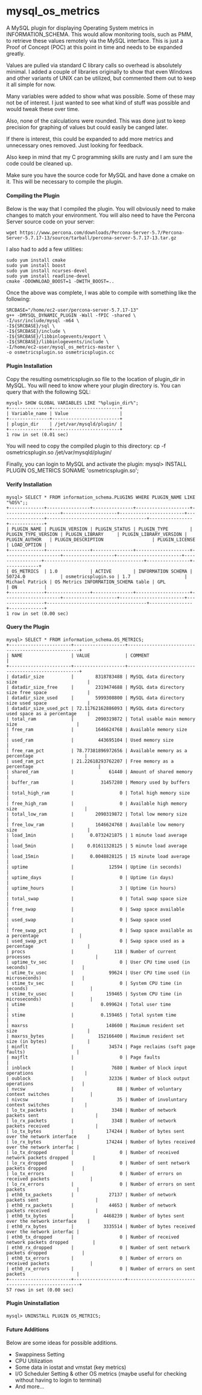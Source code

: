 # mysql_os_metrics
A MySQL plugin for displaying Operating System metrics in INFORMATION_SCHEMA.  This would allow monitoring tools, such as PMM, to retrieve these values remotely via the MySQL interface.  This is just a Proof of Concept (POC) at this point in time and needs to be expanded greatly.

Values are pulled via standard C library calls so overhead is absolutely minimal.  I added a couple of libraries originally to show that even Windows and other variants of UNIX can be utilized, but commented them out to keep it all simple for now.

Many variables were added to show what was possible.  Some of these may not be of interest.  I just wanted to see what kind of stuff was possible and would tweak these over time.  

Also, none of the calculations were rounded.  This was done just to keep precision for graphing of values but could easily be canged later.

If there is interest, this could be expanded to add more metrics and unnecessary ones removed.  Just looking for feedback.

Also keep in mind that my C programming skills are rusty and I am sure the code could be cleaned up.

Make sure you have the source code for MySQL and have done a cmake on it.  This will be necessary to compile the plugin.

#### Compiling the Plugin
Below is the way that I compiled the plugin.  You will obviously need to make changes to match your environment.
You will also need to have the Percona Server source code on your server:

    wget https://www.percona.com/downloads/Percona-Server-5.7/Percona-Server-5.7.17-13/source/tarball/percona-server-5.7.17-13.tar.gz

I also had to add a few utilities:

    sudo yum install cmake
    sudo yum install boost
    sudo yum install ncurses-devel
    sudo yum install readline-devel
    cmake -DDOWNLOAD_BOOST=1 -DWITH_BOOST=.. 

Once the above was complete, I was able to compile with something like the following:

    SRCBASE="/home/ec2-user/percona-server-5.7.17-13"
    g++ -DMYSQL_DYNAMIC_PLUGIN -Wall -fPIC -shared \
    -I/usr/include/mysql -m64 \
    -I${SRCBASE}/sql \
    -I${SRCBASE}/include \
    -I${SRCBASE}/libbinlogevents/export \
    -I${SRCBASE}/libbinlogevents/include \
    -I/home/ec2-user/mysql_os_metrics-master \
    -o osmetricsplugin.so osmetricsplugin.cc

#### Plugin Installation
Copy the resulting osmetricsplugin.so file to the location of plugin_dir in MySQL.  You will need to know where your plugin directory is.  You can query that with the following SQL:

    mysql> SHOW GLOBAL VARIABLES LIKE "%plugin_dir%";
    +---------------+-------------------------+
    | Variable_name | Value                   |
    +---------------+-------------------------+
    | plugin_dir    | /jet/var/mysqld/plugin/ |
    +---------------+-------------------------+
    1 row in set (0.01 sec)

You will need to copy the compiled plugin to this directory:
    cp -f osmetricsplugin.so /jet/var/mysqld/plugin/

Finally, you can login to MySQL and activate the plugin:
    mysql> INSTALL PLUGIN OS_METRICS SONAME 'osmetricsplugin.so';

#### Verify Installation
    mysql> SELECT * FROM information_schema.PLUGINS WHERE PLUGIN_NAME LIKE "%OS%";;
    +-------------+----------------+---------------+--------------------+---------------------+--------------------+------------------------+-----------------+-------------------------------------+----------------+-------------+
    | PLUGIN_NAME | PLUGIN_VERSION | PLUGIN_STATUS | PLUGIN_TYPE        | PLUGIN_TYPE_VERSION | PLUGIN_LIBRARY     | PLUGIN_LIBRARY_VERSION | PLUGIN_AUTHOR   | PLUGIN_DESCRIPTION                  | PLUGIN_LICENSE | LOAD_OPTION |
    +-------------+----------------+---------------+--------------------+---------------------+-------------------+------------------------+-----------------+-------------------------------------+----------------+-------------+
    | OS_METRICS  | 1.0            | ACTIVE        | INFORMATION SCHEMA | 50724.0             | osmetricsplugin.so | 1.7                    | Michael Patrick | OS Metrics INFORMATION_SCHEMA table | GPL            | ON          |
    +-------------+----------------+---------------+--------------------+---------------------+--------------------+------------------------+-----------------+-------------------------------------+----------------+-------------+
    1 row in set (0.00 sec)

#### Query the Plugin
    mysql> SELECT * FROM information_schema.OS_METRICS;
    +-----------------------+-------------------+----------------------------------------------------+
    | NAME                  | VALUE             | COMMENT                                            |
    +-----------------------+-------------------+----------------------------------------------------+
    | datadir_size          |        8318783488 | MySQL data directory size                          |
    | datadir_size_free     |        2319474688 | MySQL data directory size free space               |
    | datadir_size_used     |        5999308800 | MySQL data directory size used space               |
    | datadir_size_used_pct | 72.11762162886093 | MySQL data directory used space as a percentage    |
    | total_ram             |        2090319872 | Total usable main memory size                      |
    | free_ram              |        1646624768 | Available memory size                              |
    | used_ram              |         443695104 | Used memory size                                   |
    | free_ram_pct          | 78.77381896972656 | Available memory as a percentage                   |
    | used_ram_pct          | 21.22618293762207 | Free memory as a percentage                        |
    | shared_ram            |             61440 | Amount of shared memory                            |
    | buffer_ram            |          31457280 | Memory used by buffers                             |
    | total_high_ram        |                 0 | Total high memory size                             |
    | free_high_ram         |                 0 | Available high memory size                         |
    | total_low_ram         |        2090319872 | Total low memory size                              |
    | free_low_ram          |        1646624768 | Available low memory size                          |
    | load_1min             |      0.0732421875 | 1 minute load average                              |
    | load_5min             |     0.01611328125 | 5 minute load average                              |
    | load_15min            |      0.0048828125 | 15 minute load average                             |
    | uptime                |             12594 | Uptime (in seconds)                                |
    | uptime_days           |                 0 | Uptime (in days)                                   |
    | uptime_hours          |                 3 | Uptime (in hours)                                  |
    | total_swap            |                 0 | Total swap space size                              |
    | free_swap             |                 0 | Swap space available                               |
    | used_swap             |                 0 | Swap space used                                    |
    | free_swap_pct         |                 0 | Swap space available as a percentage               |
    | used_swap_pct         |                 0 | Swap space used as a percentage                    |
    | procs                 |               118 | Number of current processes                        |
    | uptime_tv_sec         |                 0 | User CPU time used (in seconds)                    |
    | utime_tv_usec         |             99624 | User CPU time used (in microseconds)               |
    | stime_tv_sec          |                 0 | System CPU time (in seconds)                       |
    | stime_tv_usec         |            159465 | System CPU time (in microseconds)                  |
    | utime                 |          0.099624 | Total user time                                    |
    | stime                 |          0.159465 | Total system time                                  |
    | maxrss                |            148600 | Maximum resident set size                          |
    | maxrss_bytes          |         152166400 | Maximum resident set size (in bytes)               |
    | minflt                |             34574 | Page reclaims (soft page faults)                   |
    | majflt                |                 0 | Page faults                                        |
    | inblock               |              7680 | Number of block input operations                   |
    | oublock               |             32336 | Number of block output operations                  |
    | nvcsw                 |                88 | Number of voluntary context switches               |
    | nivcsw                |                35 | Number of involuntary context switches             |
    | lo_tx_packets         |              3348 | Number of network packets sent                     |
    | lo_rx_packets         |              3348 | Number of network packets received                 |
    | lo_tx_bytes           |            174244 | Number of bytes sent over the network interface    |
    | lo_rx_bytes           |            174244 | Number of bytes received over the network interfac |
    | lo_tx_dropped         |                 0 | Number of received network packets dropped         |
    | lo_rx_dropped         |                 0 | Number of sent network packets dropped             |
    | lo_tx_errors          |                 0 | Number of errors on received packets               |
    | lo_rx_errors          |                 0 | Number of errors on sent packets                   |
    | eth0_tx_packets       |             27137 | Number of network packets sent                     |
    | eth0_rx_packets       |             44653 | Number of network packets received                 |
    | eth0_tx_bytes         |           4468239 | Number of bytes sent over the network interface    |
    | eth0_rx_bytes         |           3335514 | Number of bytes received over the network interfac |
    | eth0_tx_dropped       |                 0 | Number of received network packets dropped         |
    | eth0_rx_dropped       |                 0 | Number of sent network packets dropped             |
    | eth0_tx_errors        |                 0 | Number of errors on received packets               |
    | eth0_rx_errors        |                 0 | Number of errors on sent packets                   |
    +-----------------------+-------------------+----------------------------------------------------+
    57 rows in set (0.00 sec)

#### Plugin Uninstallation
    mysql> UNINSTALL PLUGIN OS_METRICS;
    
#### Future Additions
Below are some ideas for possible additions.
* Swappiness Setting
* CPU Utilization
* Some data in iostat and vmstat (key metrics)
* I/O Scheduler Setting & other OS metrics (maybe useful for checking without having to login to terminal)
* And more...

